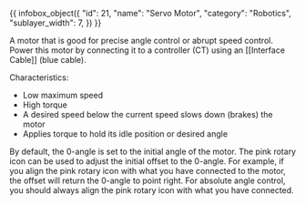 {{ infobox_object({
	"id": 21,
	"name": "Servo Motor",
	"category": "Robotics",
	"sublayer_width": 7,
}) }}

A motor that is good for precise angle control or abrupt speed control. Power this motor by connecting it to a controller (CT) using an [[Interface Cable]] (blue cable).

Characteristics:
* Low maximum speed
* High torque
* A desired speed below the current speed slows down (brakes) the motor
* Applies torque to hold its idle position or desired angle

By default, the 0-angle is set to the initial angle of the motor. The pink rotary icon can be used to adjust the initial offset to the 0-angle. For example, if you align the pink rotary icon with what you have connected to the motor, the offset will return the 0-angle to point right. For absolute angle control, you should always align the pink rotary icon with what you have connected.